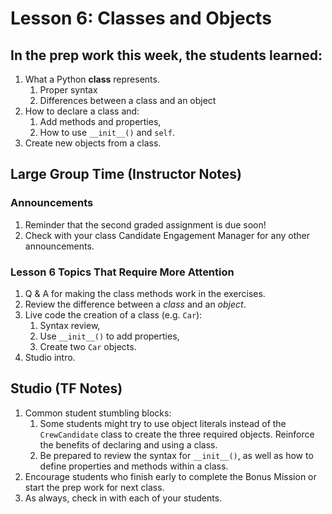 # Lesson 6: Classes and Objects
 
## In the prep work this week, the students learned:

1. What a Python **class** represents.
   1. Proper syntax
   1. Differences between a class and an object
1. How to declare a class and:
   1. Add methods and properties,
   1. How to use ``__init__()`` and ``self``.
1. Create new objects from a class.

## Large Group Time (Instructor Notes)

### Announcements

1. Reminder that the second graded assignment is due soon!
1. Check with your class Candidate Engagement Manager for any other announcements.

### Lesson 6 Topics That Require More Attention

1. Q & A for making the class methods work in the exercises.
1. Review the difference between a *class* and an *object*.
1. Live code the creation of a class (e.g. ``Car``):
   1. Syntax review,
   1. Use ``__init__()`` to add properties,
   1. Create two ``Car`` objects.
1. Studio intro.

## Studio (TF Notes)

1. Common student stumbling blocks:
   1. Some students might try to use object literals instead of the ``CrewCandidate`` class to create the three required objects. Reinforce the benefits of declaring and using a class.
   1. Be prepared to review the syntax for ``__init__()``, as well as how to define properties and methods within a class.
1. Encourage students who finish early to complete the Bonus Mission or start the prep work for next class.
1. As always, check in with each of your students.
